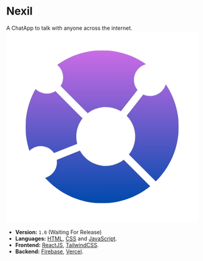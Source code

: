 # Nexil
A ChatApp to talk with anyone across the internet.
![nexil-icon-transparent](./nexil-icon-transparent.png)

- **Version:** `1.0` (Waiting For Release)
- **Languages:** [HTML](https://en.m.wikipedia.org/wiki/HTML), [CSS](https://en.m.wikipedia.org/wiki/CSS) and [JavaScript](https://en.m.wikipedia.org/wiki/JavaScript).
- **Frontend:** [ReactJS](https://react.dev/), [TailwindCSS](https://tailwindcss.com/).
- **Backend:** [Firebase](https://firebase.google.com/), [Vercel](https://vercel.com/).
